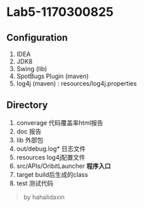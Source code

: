 # Lab5-1170300825

## Configuration
1. IDEA
2. JDK8
3. Swing (lib)
4. SpotBugs Plugin (maven)
5. log4j (maven) : resources/log4j.properties

## Directory
1. converage 代码覆盖率html报告
1. doc 报告
2. lib 外部包
3. out/debug.log* 日志文件
4. resources log4j配置文件
5. src/APIs/OribitLauncher **程序入口**
5. target build后生成的class
6. test 测试代码

> by hahalidaxin
